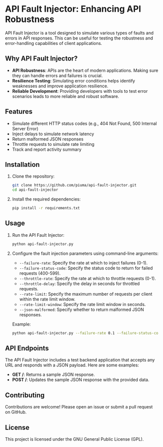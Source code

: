 # API Fault Injector: Enhancing API Robustness

API Fault Injector is a tool designed to simulate various types of faults and errors in API responses. This can be useful for testing the robustness and error-handling capabilities of client applications.

## Why API Fault Injector?

- **API Robustness**: APIs are the heart of modern applications. Making sure they can handle errors and failures is crucial.
- **Resilience Testing**: Simulating error conditions helps identify weaknesses and improve application resilience.
- **Reliable Development**: Providing developers with tools to test error scenarios leads to more reliable and robust software.

## Features

- Simulate different HTTP status codes (e.g., 404 Not Found, 500 Internal Server Error)
- Inject delays to simulate network latency
- Return malformed JSON responses
- Throttle requests to simulate rate limiting
- Track and report activity summary

## Installation

1. Clone the repository:
    ```sh
    git clone https://github.com/piuma/api-fault-injector.git
    cd api-fault-injector
    ```

2. Install the required dependencies:
    ```sh
    pip install -r requirements.txt
    ```

## Usage

1. Run the API Fault Injector:
    ```sh
    python api-fault-injector.py
    ```

2. Configure the fault injection parameters using command-line arguments:
    - `--failure-rate`: Specify the rate at which to inject failures (0-1).
    - `--failure-status-code`: Specify the status code to return for failed requests (400-599).
    - `--throttle-rate`: Specify the rate at which to throttle requests (0-1).
    - `--throttle-delay`: Specify the delay in seconds for throttled requests.
    - `--rate-limit`: Specify the maximum number of requests per client within the rate limit window.
    - `--rate-limit-window`: Specify the rate limit window in seconds.
    - `--json-malformed`: Specify whether to return malformed JSON responses.

    Example:
    ```sh
    python api-fault-injector.py --failure-rate 0.1 --failure-status-code 500 --throttle-rate 0.2
    ```

## API Endpoints

The API Fault Injector includes a test backend application that accepts any URL and responds with a JSON payload. Here are some examples:

- **GET /**: Returns a sample JSON response.
- **POST /**: Updates the sample JSON response with the provided data.

## Contributing

Contributions are welcome! Please open an issue or submit a pull request on GitHub.

## License

This project is licensed under the GNU General Public License (GPL).
